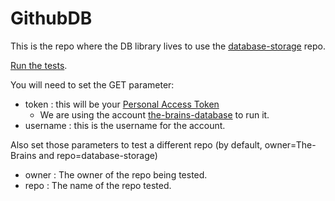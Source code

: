# GithubDB

This is the repo where the DB library lives to use the
[database-storage](https://github.com/The-Brains/database-storage) repo.

[Run the tests](https://the-brains.github.io/GithubDB/test).

You will need to set the GET parameter:

* token : this will be your [Personal Access Token](https://github.com/settings/tokens)
  * We are using the account [the-brains-database](https://github.com/the-brains-database) to run it.
* username : this is the username for the account.

Also set those parameters to test a different repo (by default, owner=The-Brains and repo=database-storage)
* owner : The owner of the repo being tested.
* repo : The name of the repo tested.
